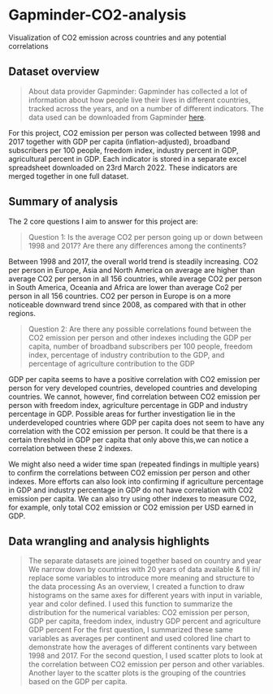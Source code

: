 # Gapminder-CO2-analysis
Visualization of CO2 emission across countries and any potential correlations

## Dataset overview

> About data provider Gapminder: Gapminder has collected a lot of information about how people live their lives in different countries, tracked across the years, and on a number of different indicators. The data used can be downloaded from Gapminder [here](https://www.gapminder.org/data/).


For this project, CO2 emission per person was collected between 1998 and 2017 together with GDP per capita (inflation-adjusted), broadband subscribers per 100 people, freedom index, industry percent in GDP, agricultural percent in GDP. Each indicator is stored in a separate excel spreadsheet downloaded on 23rd March 2022. These indicators are merged together in one full dataset.



## Summary of analysis

The 2 core questions I aim to answer for this project are:

> Question 1: Is the average CO2 per person going up or down between 1998 and 2017? Are there any differences among the continents?

Between 1998 and 2017, the overall world trend is steadily increasing. CO2 per person in Europe, Asia and North America on average are higher than average CO2 per person in all 156 countries, while average CO2 per person in South America, Oceania and Africa are lower than average Co2 per person in all 156 countries. CO2 per person in Europe is on a more noticeable downward trend since 2008, as compared with that in other regions.

> Question 2: Are there any possible correlations found between the CO2 emission per person and other indexes including the GDP per capita, number of broadband subscribers per 100 people, freedom index, percentage of industry contribution to the GDP, and percentage of agriculture contribution to the GDP

GDP per capita seems to have a positive correlation with CO2 emission per person for very developed countries, developed countries and developing countries. We cannot, however, find correlation between CO2 emission per person with freedom index, agriculture percentage in GDP and industry percentage in GDP. Possible areas for further investigation lie in the underdeveloped countries where GDP per capita does not seem to have any correlation with the CO2 emission per person. It could be that there is a certain threshold in GDP per capita that only above this,we can notice a correlation between these 2 indexes.

We might also need a wider time span (repeated findings in multiple years) to confirm the correlations between CO2 emission per person and other indexes. More efforts can also look into confirming if agriculture percentage in GDP and industry percentage in GDP do not have correlation with CO2 emission per capita. We can also try using other indexes to measure CO2, for example, only total CO2 emission or CO2 emission per USD earned in GDP.

## Data wrangling and analysis highlights

> The separate datasets are joined together based on country and year
> We narrow down by countries with 20 years of data available & fill in/ replace some variables to introduce more meaning and structure to the data processing
> As an overview, I created a function to draw histograms on the same axes for different years with input in variable, year and color defined.
> I used this function to summarize the distribution for the numerical variables: CO2 emission per person, GDP per capita, freedom index, industry GDP percent and agriculture GDP
percent
> For the first question, I summarized these same variables as averages per continent and used colored line chart to demonstrate how the averages of different continents vary between 1998 and 2017.
> For the second question, I used scatter plots to look at the correlation between CO2 emission per person and other variables. Another layer to the scatter plots is the grouping of the countries based on the GDP per capita.

